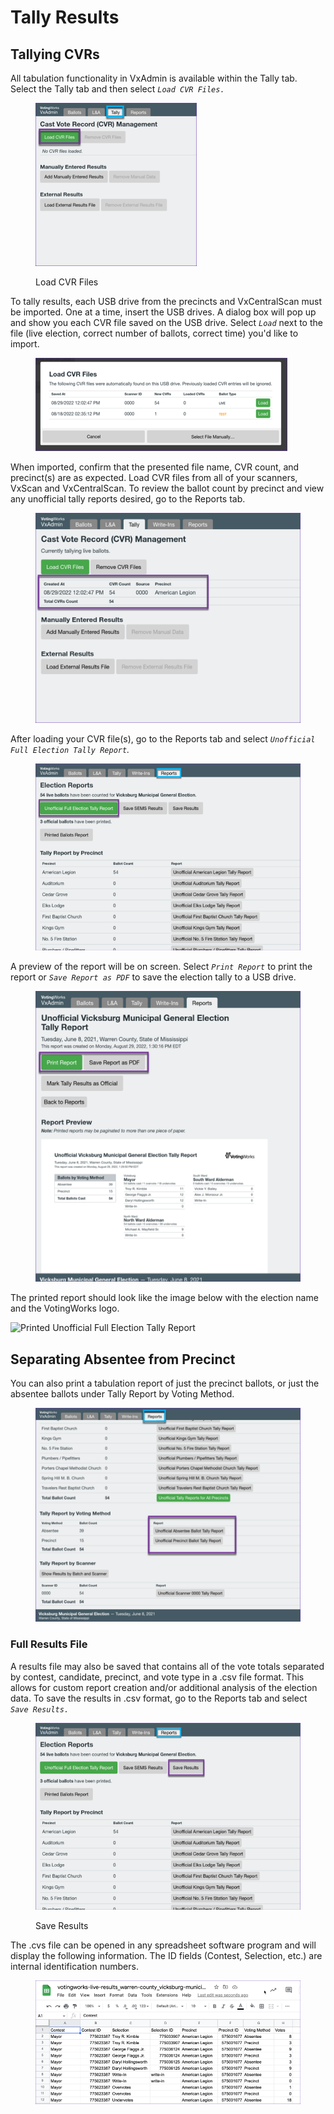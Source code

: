 # Tally Results

## Tallying CVRs

All tabulation functionality in VxAdmin is available within the Tally tab. Select the Tally tab and then select _`Load CVR Files.`_

<figure><img src="../.gitbook/assets/image (60).png" alt=""><figcaption><p>Load CVR Files</p></figcaption></figure>

To tally results, each USB drive from the precincts and VxCentralScan must be imported. One at a time, insert the USB drives. A dialog box will pop up and show you each CVR file saved on the USB drive. Select _`Load`_ next to the file (live election, correct number of ballots, correct time) you'd like to import.

<figure><img src="../.gitbook/assets/image (88).png" alt=""><figcaption></figcaption></figure>

When imported, confirm that the presented file name, CVR count, and precinct(s) are as expected. Load CVR files from all of your scanners, VxScan and VxCentralScan. To review the ballot count by precinct and view any unofficial tally reports desired, go to the Reports tab.&#x20;

<figure><img src="../.gitbook/assets/image (64).png" alt=""><figcaption></figcaption></figure>

After loading your CVR file(s), go to the Reports tab and select _`Unofficial Full Election Tally Report`._&#x20;

<figure><img src="../.gitbook/assets/image (55).png" alt=""><figcaption></figcaption></figure>

A preview of the report will be on screen. Select _`Print Report`_ to print the report or _`Save Report as PDF`_ to save the election tally to a USB drive.

<figure><img src="../.gitbook/assets/image (125).png" alt=""><figcaption></figcaption></figure>

The printed report should look like the image below with the election name and the VotingWorks logo.

![Printed Unofficial Full Election Tally Report](../.gitbook/assets/results7.jpg)

## Separating Absentee from Precinct

You can also print a tabulation report of just the precinct ballots, or just the absentee ballots under Tally Report by Voting Method.

<figure><img src="../.gitbook/assets/image (29).png" alt=""><figcaption></figcaption></figure>

### Full Results File

A results file may also be saved that contains all of the vote totals separated by contest, candidate, precinct, and vote type in a .csv file format. This allows for custom report creation and/or additional analysis of the election data.  To save the results in .csv format, go to the Reports tab and select _`Save Results.`_

<figure><img src="../.gitbook/assets/image (141).png" alt=""><figcaption><p>Save Results</p></figcaption></figure>

The .cvs file can be opened in any spreadsheet software program and will display the following information. The ID fields (Contest, Selection, etc.) are internal identification numbers.

<figure><img src="../.gitbook/assets/image (63).png" alt=""><figcaption><p>    </p></figcaption></figure>

